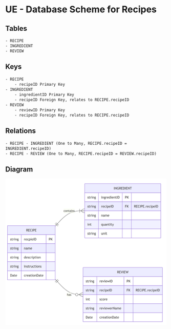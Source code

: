 # UE - Database Scheme for Recipes

## Tables
    - RECIPE
    - INGREDIENT
    - REVIEW

## Keys
    - RECIPE
        - recipeID Primary Key
    - INGREDIENT
        - ingredientID Primary Key
        - recipeID Foreign Key, relates to RECIPE.recipeID
    - REVIEW
        - reviewID Primary Key
        - recipeID Foreign Key, relates to RECIPE.recipeID

## Relations
    - RECIPE - INGREDIENT (One to Many, RECIPE.recipeID = INGREDIENT.recipeID)
    - RECIPE - REVIEW (One to Many, RECIPE.recipeID = REVIEW.recipeID)

## Diagram

![ER Diagram](ERDiagram.png)
